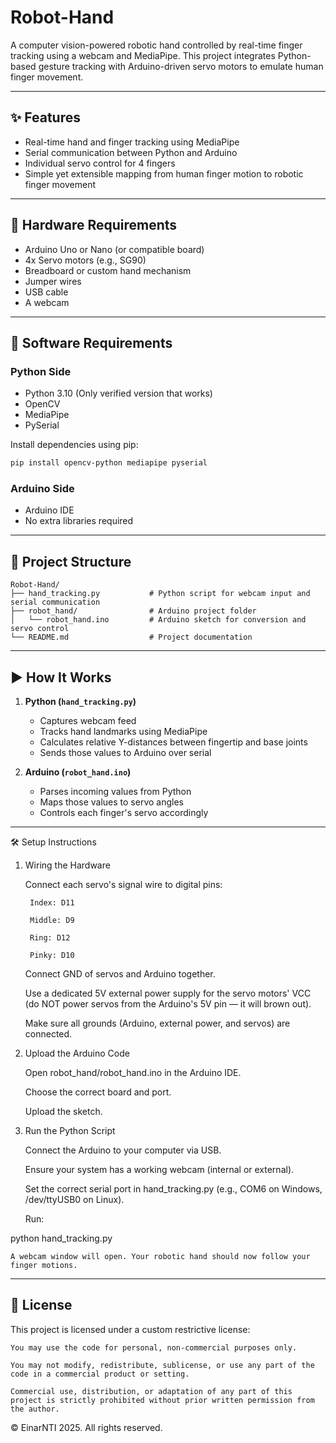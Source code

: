 # Robot-Hand

A computer vision-powered robotic hand controlled by real-time finger tracking using a webcam and MediaPipe. This project integrates Python-based gesture tracking with Arduino-driven servo motors to emulate human finger movement.

---

## ✨ Features

* Real-time hand and finger tracking using MediaPipe
* Serial communication between Python and Arduino
* Individual servo control for 4 fingers
* Simple yet extensible mapping from human finger motion to robotic finger movement

---

## 🧰 Hardware Requirements

* Arduino Uno or Nano (or compatible board)
* 4x Servo motors (e.g., SG90)
* Breadboard or custom hand mechanism
* Jumper wires
* USB cable
* A webcam

---

## 🧠 Software Requirements

### Python Side

* Python 3.10 (Only verified version that works)
* OpenCV
* MediaPipe
* PySerial

Install dependencies using pip:

```bash
pip install opencv-python mediapipe pyserial
```

### Arduino Side

* Arduino IDE
* No extra libraries required

---

## 📂 Project Structure

```plaintext
Robot-Hand/
├── hand_tracking.py           # Python script for webcam input and serial communication
├── robot_hand/                # Arduino project folder
│   └── robot_hand.ino         # Arduino sketch for conversion and servo control
└── README.md                  # Project documentation
```

---

## ▶️ How It Works

1. **Python (`hand_tracking.py`)**

   * Captures webcam feed
   * Tracks hand landmarks using MediaPipe
   * Calculates relative Y-distances between fingertip and base joints
   * Sends those values to Arduino over serial

2. **Arduino (`robot_hand.ino`)**

   * Parses incoming values from Python
   * Maps those values to servo angles
   * Controls each finger's servo accordingly

---

🛠️ Setup Instructions
1. Wiring the Hardware

    Connect each servo's signal wire to digital pins:

        Index: D11

        Middle: D9

        Ring: D12

        Pinky: D10

    Connect GND of servos and Arduino together.

    Use a dedicated 5V external power supply for the servo motors' VCC (do NOT power servos from the Arduino's 5V pin — it will brown out).

    Make sure all grounds (Arduino, external power, and servos) are connected.

2. Upload the Arduino Code

    Open robot_hand/robot_hand.ino in the Arduino IDE.

    Choose the correct board and port.

    Upload the sketch.

3. Run the Python Script

    Connect the Arduino to your computer via USB.

    Ensure your system has a working webcam (internal or external).

    Set the correct serial port in hand_tracking.py (e.g., COM6 on Windows, /dev/ttyUSB0 on Linux).

    Run:

python hand_tracking.py

    A webcam window will open. Your robotic hand should now follow your finger motions.

---

## 📄 License

This project is licensed under a custom restrictive license:

    You may use the code for personal, non-commercial purposes only.

    You may not modify, redistribute, sublicense, or use any part of the code in a commercial product or setting.

    Commercial use, distribution, or adaptation of any part of this project is strictly prohibited without prior written permission from the author.

© EinarNTI 2025. All rights reserved.
